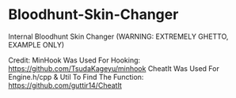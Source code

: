# Bloodhunt-Skin-Changer
Internal Bloodhunt Skin Changer (WARNING: EXTREMELY GHETTO, EXAMPLE ONLY)

Credit:
MinHook Was Used For Hooking: https://github.com/TsudaKageyu/minhook
CheatIt Was Used For Engine.h/cpp & Util To Find The Function: https://github.com/guttir14/CheatIt
